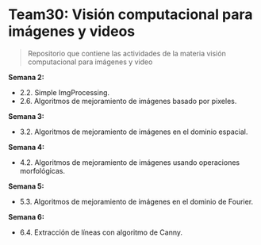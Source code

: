 # Team30: Visión computacional para imágenes y videos

> Repositorio que contiene las actividades de la materia visión computacional para imágenes y video

**Semana 2:**
* 2.2. Simple ImgProcessing.
* 2.6. Algoritmos de mejoramiento de imágenes basado por pixeles.

**Semana 3:**
* 3.2. Algoritmos de mejoramiento de imágenes en el dominio espacial.

**Semana 4:**
* 4.2. Algoritmos de mejoramiento de imágenes usando operaciones morfológicas.

**Semana 5:**
* 5.3. Algoritmos de mejoramiento de imágenes en el dominio de Fourier.

**Semana 6:**
* 6.4. Extracción de líneas con algoritmo de Canny.

